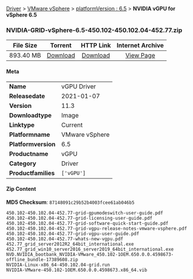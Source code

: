 
[Driver](/README.md)  >  [VMware vSphere](/index/Driver/VMware_vSphere.md)  >  [platformVersion : 6.5](/index/Driver/VMware_vSphere/6.5.md)  >  **NVIDIA vGPU for vSphere 6.5**


### NVIDIA-GRID-vSphere-6.5-450.102-450.102.04-452.77.zip

| **File Size** | **Torrent**  | **HTTP Link** | **Internet Archive** |
|:-------------:|:------------:|:-------------:|:--------------------:|
| 893.40 MB |  [Download](https://archive.org/download/nvgpu_NVIDIA-GRID-vSphere-6.5-450.102-450.102.04-452.77.zip_x6bv1bp1/nvgpu_NVIDIA-GRID-vSphere-6.5-450.102-450.102.04-452.77.zip_x6bv1bp1_archive.torrent)       | [Download](https://archive.org/compress/nvgpu_NVIDIA-GRID-vSphere-6.5-450.102-450.102.04-452.77.zip_x6bv1bp1) | [View Page](https://archive.org/details/nvgpu_NVIDIA-GRID-vSphere-6.5-450.102-450.102.04-452.77.zip_x6bv1bp1)       |

#### Meta

<table>
<tr><td><strong>Name</strong></td><td>vGPU Driver</td></tr>
<tr><td><strong>Releasedate</strong></td><td>2021-01-07</td></tr>
<tr><td><strong>Version</strong></td><td>11.3</td></tr>
<tr><td><strong>Downloadtype</strong></td><td>Image</td></tr>
<tr><td><strong>Linktype</strong></td><td>Current</td></tr>
<tr><td><strong>Platformname</strong></td><td>VMware vSphere</td></tr>
<tr><td><strong>Platformversion</strong></td><td>6.5</td></tr>
<tr><td><strong>Productname</strong></td><td>vGPU</td></tr>
<tr><td><strong>Category</strong></td><td>Driver</td></tr>
<tr><td><strong>Productfamilies</strong></td><td><code>['vGPU']</code></td></tr>
</table>

#### Zip Content

**MD5 Checksum**: `87148091c29b52b4003fcee61ab046b5`

```text
450.102-450.102.04-452.77-grid-gpumodeswitch-user-guide.pdf
450.102-450.102.04-452.77-grid-licensing-user-guide.pdf
450.102-450.102.04-452.77-grid-software-quick-start-guide.pdf
450.102-450.102.04-452.77-grid-vgpu-release-notes-vmware-vsphere.pdf
450.102-450.102.04-452.77-grid-vgpu-user-guide.pdf
450.102-450.102.04-452.77-whats-new-vgpu.pdf
452.77_grid_server2012R2_64bit_international.exe
452.77_grid_win10_server2016_server2019_64bit_international.exe
NVD.NVIDIA_bootbank_NVIDIA-VMware_450.102-1OEM.650.0.0.4598673-offline_bundle-17389608.zip
NVIDIA-Linux-x86_64-450.102.04-grid.run
NVIDIA-VMware-450.102-1OEM.650.0.0.4598673.x86_64.vib
```